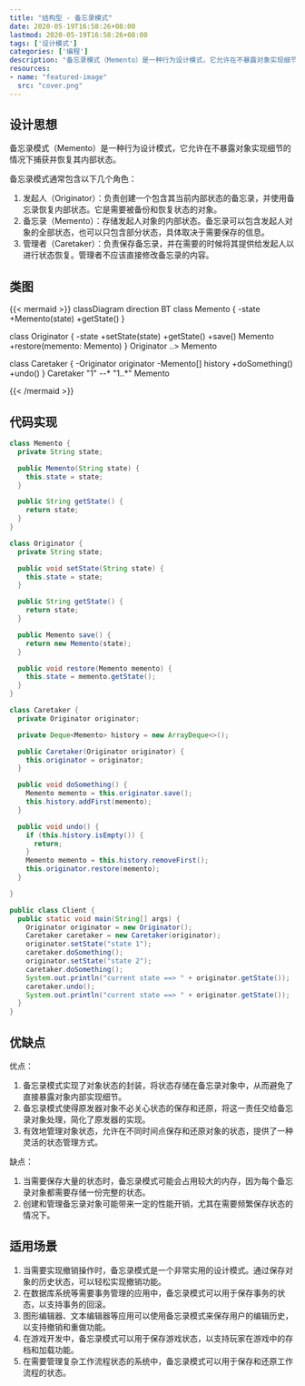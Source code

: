 ```yaml
---
title: "结构型 - 备忘录模式"
date: 2020-05-19T16:58:26+08:00
lastmod: 2020-05-19T16:58:26+08:00
tags: ['设计模式']
categories: ['编程']
description: "备忘录模式（Memento）是一种行为设计模式，它允许在不暴露对象实现细节的情况下捕获并恢复其内部状态。"
resources:
- name: "featured-image"
  src: "cover.png"
---
```


## 设计思想
备忘录模式（Memento）是一种行为设计模式，它允许在不暴露对象实现细节的情况下捕获并恢复其内部状态。

备忘录模式通常包含以下几个角色：
1. 发起人（Originator）：负责创建一个包含其当前内部状态的备忘录，并使用备忘录恢复内部状态。它是需要被备份和恢复状态的对象。
2. 备忘录（Memento）：存储发起人对象的内部状态。备忘录可以包含发起人对象的全部状态，也可以只包含部分状态，具体取决于需要保存的信息。
3. 管理者（Caretaker）：负责保存备忘录，并在需要的时候将其提供给发起人以进行状态恢复。管理者不应该直接修改备忘录的内容。

## 类图
{{< mermaid >}}
classDiagram
  direction BT
  class Memento {
    -state
    +Memento(state)
    +getState()
  }

  class Originator {
    -state
    +setState(state)
    +getState()
    +save() Memento
    +restore(memento: Memento)
  }
  Originator ..> Memento

  class Caretaker {
    -Originator originator
    -Memento[] history
    +doSomething()
    +undo()
  }
  Caretaker "1" --* "1..*" Memento

{{< /mermaid >}}

## 代码实现
```java
class Memento {
  private String state;

  public Memento(String state) {
    this.state = state;
  }

  public String getState() {
    return state;
  }
}

class Originator {
  private String state;

  public void setState(String state) {
    this.state = state;
  }

  public String getState() {
    return state;
  }

  public Memento save() {
    return new Memento(state);
  }

  public void restore(Memento memento) {
    this.state = memento.getState();
  }
}

class Caretaker {
  private Originator originator;

  private Deque<Memento> history = new ArrayDeque<>();

  public Caretaker(Originator originator) {
    this.originator = originator;
  }

  public void doSomething() {
    Memento memento = this.originator.save();
    this.history.addFirst(memento);
  }

  public void undo() {
    if (this.history.isEmpty()) {
      return;
    }
    Memento memento = this.history.removeFirst();
    this.originator.restore(memento);
  }

}

public class Client {
  public static void main(String[] args) {
    Originator originator = new Originator();
    Caretaker caretaker = new Caretaker(originator);
    originator.setState("state 1");
    caretaker.doSomething();
    originator.setState("state 2");
    caretaker.doSomething();
    System.out.println("current state ==> " + originator.getState());
    caretaker.undo();
    System.out.println("current state ==> " + originator.getState());
  }
}
```

## 优缺点
优点：
1. 备忘录模式实现了对象状态的封装，将状态存储在备忘录对象中，从而避免了直接暴露对象内部实现细节。
2. 备忘录模式使得原发器对象不必关心状态的保存和还原，将这一责任交给备忘录对象处理，简化了原发器的实现。
3. 有效地管理对象状态，允许在不同时间点保存和还原对象的状态，提供了一种灵活的状态管理方式。

缺点：
1. 当需要保存大量的状态时，备忘录模式可能会占用较大的内存，因为每个备忘录对象都需要存储一份完整的状态。
2. 创建和管理备忘录对象可能带来一定的性能开销，尤其在需要频繁保存状态的情况下。

## 适用场景
1. 当需要实现撤销操作时，备忘录模式是一个非常实用的设计模式。通过保存对象的历史状态，可以轻松实现撤销功能。
2. 在数据库系统等需要事务管理的应用中，备忘录模式可以用于保存事务的状态，以支持事务的回滚。
3. 图形编辑器、文本编辑器等应用可以使用备忘录模式来保存用户的编辑历史，以支持撤销和重做功能。
4. 在游戏开发中，备忘录模式可以用于保存游戏状态，以支持玩家在游戏中的存档和加载功能。
5. 在需要管理复杂工作流程状态的系统中，备忘录模式可以用于保存和还原工作流程的状态。